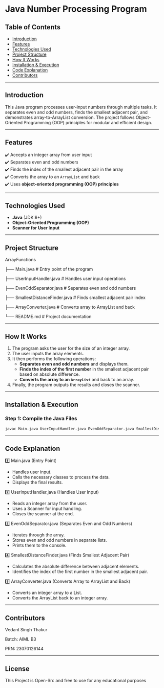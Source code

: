 # Java Number Processing Program  

## **Table of Contents**  
- [Introduction](#introduction)  
- [Features](#features)  
- [Technologies Used](#technologies-used)  
- [Project Structure](#project-structure)  
- [How It Works](#how-it-works)  
- [Installation & Execution](#installation--execution)  
- [Code Explanation](#code-explanation)  
- [Contributors](#contributors)  

---

## **Introduction**  
This Java program processes user-input numbers through multiple tasks. It separates even and odd numbers, finds the smallest adjacent pair, and demonstrates array-to-ArrayList conversion. The project follows Object-Oriented Programming (OOP) principles for modular and efficient design.  

---

## **Features**  
✔️ Accepts an integer array from user input  
✔️ Separates even and odd numbers  
✔️ Finds the index of the smallest adjacent pair in the array  
✔️ Converts the array to an `ArrayList` and back  
✔️ Uses **object-oriented programming (OOP) principles**  

---

## **Technologies Used**  
- **Java** (JDK 8+)  
- **Object-Oriented Programming (OOP)**  
- **Scanner for User Input**  

---

## **Project Structure**  

ArrayFunctions

  ├── Main.java               # Entry point of the program
 
  ├── UserInputHandler.java   # Handles user input operations
 
  ├── EvenOddSeparator.java   # Separates even and odd numbers
 
  ├── SmallestDistanceFinder.java # Finds smallest adjacent pair index
 
  ├── ArrayConverter.java     # Converts array to ArrayList and back
 
  └── README.md               # Project documentation
 
---

## **How It Works**  
1. The program asks the user for the size of an integer array.  
2. The user inputs the array elements.  
3. It then performs the following operations:  
   - **Separates even and odd numbers** and displays them.  
   - **Finds the index of the first number** in the smallest adjacent pair based on absolute difference.  
   - **Converts the array to an `ArrayList`** and back to an array.  
4. Finally, the program outputs the results and closes the scanner.  

---

## **Installation & Execution**  

### **Step 1: Compile the Java Files**
```sh
javac Main.java UserInputHandler.java EvenOddSeparator.java SmallestDistanceFinder.java ArrayConverter.java
```
---

## **Code Explanation**

1️⃣ Main.java (Entry Point)
  - Handles user input.
  - Calls the necessary classes to process the data.
  - Displays the final results.

2️⃣ UserInputHandler.java (Handles User Input)
  - Reads an integer array from the user.
  - Uses a Scanner for input handling.
  - Closes the scanner at the end.

3️⃣ EvenOddSeparator.java (Separates Even and Odd Numbers)
  - Iterates through the array.
  - Stores even and odd numbers in separate lists.
  - Prints them to the console.

4️⃣ SmallestDistanceFinder.java (Finds Smallest Adjacent Pair)
  - Calculates the absolute difference between adjacent elements.
  - Identifies the index of the first number in the smallest adjacent pair.

5️⃣ ArrayConverter.java (Converts Array to ArrayList and Back)
  - Converts an integer array to a List<Integer>.
  - Converts the ArrayList back to an integer array.

---

## **Contributors**

Vedant Singh Thakur

Batch: AIML B3

PRN: 23070126144

---

## **License**

This Project is Open-Src and free to use for any educational purposes
